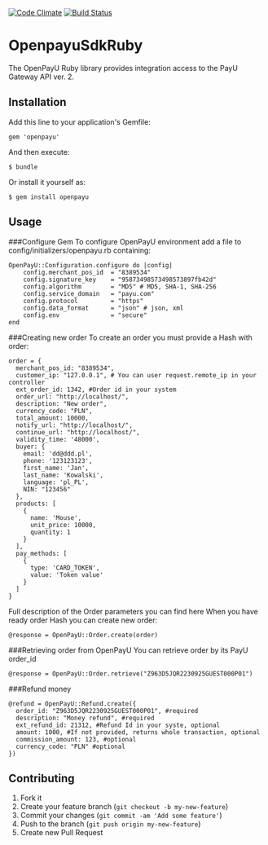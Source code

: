 [![Code Climate](https://codeclimate.com/repos/5244470a56b10276f501aaee/badges/82eaa372e10d503831cd/gpa.png)](https://codeclimate.com/repos/5244470a56b10276f501aaee/feed)
[![Build Status](https://magnum.travis-ci.com/streflik/openpayu_ruby_sdk.png?token=sqp5QvsmzqEqtVB3sNsK&branch=order)](https://magnum.travis-ci.com/streflik/openpayu_ruby_sdk)
# OpenpayuSdkRuby

The OpenPayU Ruby library provides integration access to the PayU Gateway API ver. 2.

## Installation

Add this line to your application's Gemfile:

    gem 'openpayu'

And then execute:

    $ bundle

Or install it yourself as:

    $ gem install openpayu

## Usage

###Configure Gem
  To configure OpenPayU environment add a file to config/initializers/openpayu.rb containing:

    OpenPayU::Configuration.configure do |config|
        config.merchant_pos_id  = "8389534"
        config.signature_key    = "95873498573498573897fb42d"
        config.algorithm        = "MD5" # MD5, SHA-1, SHA-256
        config.service_domain   = "payu.com"
        config.protocol         = "https"
        config.data_format      = "json" # json, xml
        config.env              = "secure"
    end

###Creating new order
  To create an order you must provide a Hash with order:

    order = {
      merchant_pos_id: "8389534",
      customer_ip: "127.0.0.1", # You can user request.remote_ip in your controller
      ext_order_id: 1342, #Order id in your system
      order_url: "http://localhost/",
      description: "New order",
      currency_code: "PLN",
      total_amount: 10000,
      notify_url: "http://localhost/",
      continue_url: "http://localhost/",
      validity_time: '48000',
      buyer: {
        email: 'dd@ddd.pl',
        phone: '123123123',
        first_name: 'Jan',
        last_name: 'Kowalski',
        language: 'pl_PL',
        NIN: "123456"
      },
      products: [
        {
          name: 'Mouse',
          unit_price: 10000,
          quantity: 1
        }
      ],
      pay_methods: [
        {
          type: 'CARD_TOKEN',
          value: 'Token value'
        }
      ]
    }

  Full description of the Order parameters you can find here
  When you have ready order Hash you can create new order:

    @response = OpenPayU::Order.create(order)

###Retrieving order from OpenPayU
  You can retrieve order by its PayU order_id


    @response = OpenPayU::Order.retrieve("Z963D5JQR2230925GUEST000P01")


###Refund money


    @refund = OpenPayU::Refund.create({
      order_id: "Z963D5JQR2230925GUEST000P01", #required
      description: "Money refund", #required
      ext_refund_id: 21312, #Refund Id in your syste, optional
      amount: 1000, #If not provided, returns whole transaction, optional
      commission_amount: 123, #optional
      currency_code: "PLN" #optional
    })
    




## Contributing

1. Fork it
2. Create your feature branch (`git checkout -b my-new-feature`)
3. Commit your changes (`git commit -am 'Add some feature'`)
4. Push to the branch (`git push origin my-new-feature`)
5. Create new Pull Request
